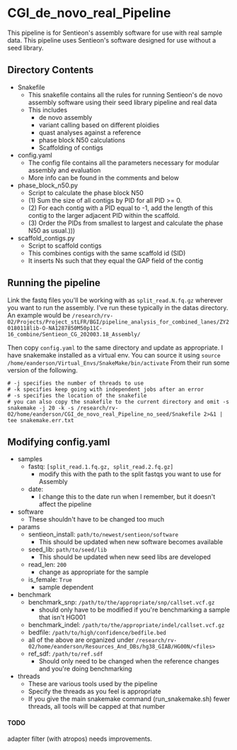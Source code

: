 # CGI\_de\_novo\_real\_Pipeline

This pipeline is for Sentieon's assembly software for use with real sample data.
This pipeline uses Sentieon's software designed for use without a seed library.

## Directory Contents

- Snakefile
    - This snakefile contains all the rules for running Sentieon's de novo assembly software using their seed library pipeline and real data
    - This includes
        - de novo assembly
        - variant calling based on different ploidies
        - quast analyses against a reference
        - phase block N50 calculations
        - Scaffolding of contigs
- config.yaml
    - The config file contains all the parameters necessary for modular assembly and evaluation
    - More info can be found in the comments and below
- phase\_block\_n50.py
    - Script to calculate the phase block N50
    - (1) Sum the size of all contigs by PID for all PID >= 0.
    - (2) For each contig with a PID equal to -1, add the length of this contig to the larger adjacent PID within the scaffold.
    - (3) Order the PIDs from smallest to largest and calculate the phase N50 as usual.)))
- scaffold\_contigs.py
    - Script to scaffold contigs
    - This combines contigs with the same scaffold id (SID)
    - It inserts Ns such that they equal the GAP field of the contig

## Running the pipeline

Link the fastq files you'll be working with as `split_read.N.fq.gz` wherever you want to run the assembly.
I've run these typically in the datas directory.
An example would be `/research/rv-02/Projects/Project_stLFR/BGI/pipeline_analysis_for_combined_lanes/ZY20180118lib-O-NA1287850M50p11C-16_combine/Sentieon_CG_202003.18_Assembly/`

Then copy `config.yaml` to the same directory and update as appropriate.
I have snakemake installed as a virtual env.
You can source it using `source /home/eanderson/Virtual_Envs/SnakeMake/bin/activate`
From their run some version of the following.

```
# -j specifies the number of threads to use
# -k specifies keep going with independent jobs after an error
# -s specifies the location of the snakefile
# you can also copy the snakefile to the current directory and omit -s
snakemake -j 20 -k -s /research/rv-02/home/eanderson/CGI_de_novo_real_Pipeline_no_seed/Snakefile 2>&1 | tee snakemake.err.txt
```

## Modifying config.yaml

- samples
    - fastq: `[split_read.1.fq.gz, split_read.2.fq.gz]`
        - modify this with the path to the split fastqs you want to use for Assembly
    - date:
        - I change this to the date run when I remember, but it doesn't affect the pipeline
- software
    - These shouldn't have to be changed too much
- params
    - sentieon_install: `path/to/newest/sentieon/software`
        - This should be updated when new software becomes available
    - seed_lib: `path/to/seed/lib`
        - This should be updated when new seed libs are developed
    - read_len: `200`
        - change as appropriate for the sample
    - is_female: `True`
        - sample dependent
- benchmark
    - benchmark\_snp: `/path/to/the/appropriate/snp/callset.vcf.gz`
        - should only have to be modified if you're benchmarking a sample that isn't HG001
    - benchmark\_indel: `/path/to/the/appropriate/indel/callset.vcf.gz`
    - bedfile: `/path/to/high/confidence/bedfile.bed`
    - all of the above are organized under `/research/rv-02/home/eanderson/Resources_And_DBs/hg38_GIAB/HG00N/<files>`
    - ref\_sdf: `/path/to/ref.sdf`
        - Should only need to be changed when the reference changes and you're doing benchmarking
- threads
    - These are various tools used by the pipeline
    - Specify the threads as you feel is appropriate
    - If you give the main snakemake command (run\_snakemake.sh) fewer threads, all tools will be capped at that number

#### TODO
adapter filter (with atropos) needs improvements. 
